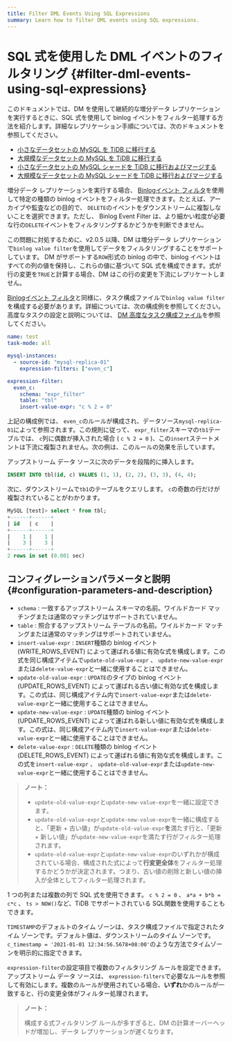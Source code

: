 ```yaml
---
title: Filter DML Events Using SQL Expressions
summary: Learn how to filter DML events using SQL expressions.
---
```


# SQL 式を使用した DML イベントのフィルタリング {#filter-dml-events-using-sql-expressions}

このドキュメントでは、DM を使用して継続的な増分データ レプリケーションを実行するときに、SQL 式を使用して binlog イベントをフィルター処理する方法を紹介します。詳細なレプリケーション手順については、次のドキュメントを参照してください。

-   [小さなデータセットの MySQL を TiDB に移行する](/migrate-small-mysql-to-tidb.md)
-   [大規模なデータセットの MySQL を TiDB に移行する](/migrate-large-mysql-to-tidb.md)
-   [小さなデータセットの MySQL シャードを TiDB に移行およびマージする](/migrate-small-mysql-shards-to-tidb.md)
-   [大規模なデータセットの MySQL シャードを TiDB に移行およびマージする](/migrate-large-mysql-shards-to-tidb.md)

増分データ レプリケーションを実行する場合、 [Binlogイベント フィルタ](/filter-binlog-event.md)を使用して特定の種類の binlog イベントをフィルター処理できます。たとえば、アーカイブや監査などの目的で、 `DELETE`のイベントをダウンストリームに複製しないことを選択できます。ただし、 Binlog Event Filter は、より細かい粒度が必要な行の`DELETE`イベントをフィルタリングするかどうかを判断できません。

この問題に対処するために、v2.0.5 以降、DM は増分データ レプリケーションで`binlog value filter`を使用してデータをフィルタリングすることをサポートしています。 DM がサポートする`ROW`形式の binlog の中で、binlog イベントはすべての列の値を保持し、これらの値に基づいて SQL 式を構成できます。式が行の変更を`TRUE`と計算する場合、DM はこの行の変更を下流にレプリケートしません。

[Binlogイベント フィルタ](/filter-binlog-event.md)と同様に、タスク構成ファイルで`binlog value filter`を構成する必要があります。詳細については、次の構成例を参照してください。高度なタスクの設定と説明については、 [DM 高度なタスク構成ファイル](/dm/task-configuration-file-full.md#task-configuration-file-template-advanced)を参照してください。

```yaml
name: test
task-mode: all

mysql-instances:
  - source-id: "mysql-replica-01"
    expression-filters: ["even_c"]

expression-filter:
  even_c:
    schema: "expr_filter"
    table: "tbl"
    insert-value-expr: "c % 2 = 0"
```

上記の構成例では、 `even_c`のルールが構成され、データソース`mysql-replica-01`によって参照されます。この規則に従って、 `expr_filter`スキーマの`tb1`テーブルでは、 `c`列に偶数が挿入された場合 ( `c % 2 = 0` )、この`insert`ステートメントは下流に複製されません。次の例は、このルールの効果を示しています。

アップストリーム データ ソースに次のデータを段階的に挿入します。

```sql
INSERT INTO tbl(id, c) VALUES (1, 1), (2, 2), (3, 3), (4, 4);
```

次に、ダウンストリームで`tb1`のテーブルをクエリします。 `c`の奇数の行だけが複製されていることがわかります。

```sql
MySQL [test]> select * from tbl;
+------+------+
| id   | c    |
+------+------+
|    1 |    1 |
|    3 |    3 |
+------+------+
2 rows in set (0.001 sec)
```

## コンフィグレーションパラメータと説明 {#configuration-parameters-and-description}

-   `schema` : 一致するアップストリーム スキーマの名前。ワイルドカード マッチングまたは通常のマッチングはサポートされていません。
-   `table` : 照合するアップストリーム テーブルの名前。ワイルドカード マッチングまたは通常のマッチングはサポートされていません。
-   `insert-value-expr` : `INSERT`種類の binlog イベント (WRITE_ROWS_EVENT) によって運ばれる値に有効な式を構成します。この式を同じ構成アイテムで`update-old-value-expr` 、 `update-new-value-expr`または`delete-value-expr`と一緒に使用することはできません。
-   `update-old-value-expr` : `UPDATE`のタイプの binlog イベント (UPDATE_ROWS_EVENT) によって運ばれる古い値に有効な式を構成します。この式は、同じ構成アイテム内で`insert-value-expr`または`delete-value-expr`と一緒に使用することはできません。
-   `update-new-value-expr` : `UPDATE`種類の binlog イベント (UPDATE_ROWS_EVENT) によって運ばれる新しい値に有効な式を構成します。この式は、同じ構成アイテム内で`insert-value-expr`または`delete-value-expr`と一緒に使用することはできません。
-   `delete-value-expr` : `DELETE`種類の binlog イベント (DELETE_ROWS_EVENT) によって運ばれる値に有効な式を構成します。この式を`insert-value-expr` 、 `update-old-value-expr`または`update-new-value-expr`と一緒に使用することはできません。

> **ノート：**
>
> -   `update-old-value-expr`と`update-new-value-expr`を一緒に設定できます。
> -   `update-old-value-expr`と`update-new-value-expr`を一緒に構成すると、「更新 + 古い値」が`update-old-value-expr`**を**満たす行と、「更新 + 新しい値」が`update-new-value-expr`を満たす行がフィルター処理されます。
> -   `update-old-value-expr`と`update-new-value-expr`のいずれかが構成されている場合、構成された式によって**行変更全体**をフィルター処理するかどうかが決定されます。つまり、古い値の削除と新しい値の挿入が全体としてフィルター処理されます。

1 つの列または複数の列で SQL 式を使用できます。 `c % 2 = 0` 、 `a*a + b*b = c*c` 、 `ts > NOW()`など、TiDB でサポートされている SQL関数を使用することもできます。

`TIMESTAMP`のデフォルトのタイム ゾーンは、タスク構成ファイルで指定されたタイム ゾーンです。デフォルト値は、ダウンストリームのタイム ゾーンです。 `c_timestamp = '2021-01-01 12:34:56.5678+08:00'`のような方法でタイムゾーンを明示的に指定できます。

`expression-filter`の設定項目で複数のフィルタリング ルールを設定できます。アップストリーム データ ソースは、 `expression-filters`で必要なルールを参照して有効にします。複数のルールが使用されている場合、**いずれ**かのルールが一致すると、行の変更全体がフィルター処理されます。

> **ノート：**
>
> 構成する式フィルタリング ルールが多すぎると、DM の計算オーバーヘッドが増加し、データ レプリケーションが遅くなります。

